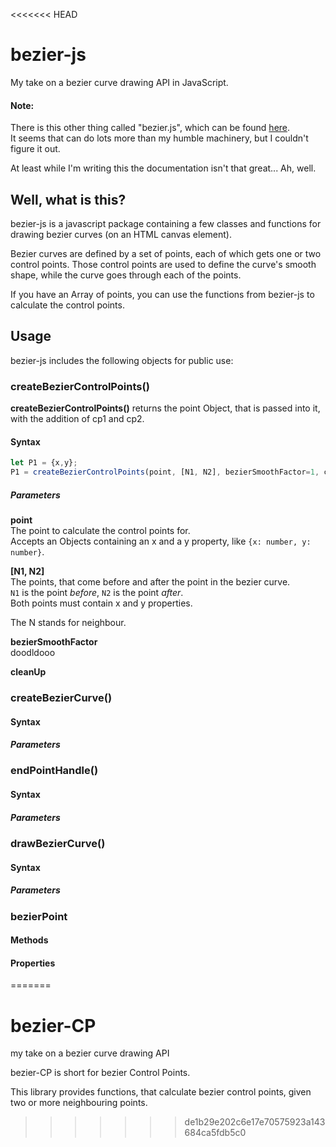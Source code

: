 <<<<<<< HEAD
# bezier-js
My take on a bezier curve drawing API in JavaScript.



#### Note:
There is this other thing called "bezier.js", which can be found [here](https://pomax.github.io/bezierjs/).  
It seems that can do lots more than my humble machinery, but I couldn't figure it out.

At least while I'm writing this the documentation isn't that great... Ah, well.



## Well, what is this?
bezier-js is a javascript package containing a few classes and functions for drawing bezier curves (on an HTML canvas element).

Bezier curves are defined by a set of points, each of which gets one or two control points. Those control points are used
to define the curve's smooth shape, while the curve goes through each of the points.

If you have an Array of points, you can use the functions from bezier-js to calculate the control points.



## Usage

bezier-js includes the following objects for public use:

### createBezierControlPoints()
**createBezierControlPoints()** returns the point Object, that is passed into it, with the addition of cp1 and cp2.

#### Syntax
```javascript
let P1 = {x,y};
P1 = createBezierControlPoints(point, [N1, N2], bezierSmoothFactor=1, cleanUp=true);
```
##### Parameters
**point**  
The point to calculate the control points for.  
Accepts an Objects containing an x and a y property, like `{x: number, y: number}`.

**[N1, N2]**  
The points, that come before and after the point in the bezier curve.  
`N1` is the point *before*, `N2` is the point *after*.  
Both points must contain x and y properties.

The N stands for neighbour.  

**bezierSmoothFactor**  
doodldooo

**cleanUp**  


### createBezierCurve()
#### Syntax

##### Parameters


### endPointHandle()
#### Syntax

##### Parameters


### drawBezierCurve()
#### Syntax

##### Parameters

### bezierPoint
#### Methods
#### Properties
=======
# bezier-CP
my take on a bezier curve drawing API

bezier-CP is short for bezier Control Points.

This library provides functions, that calculate bezier control points, given two or more neighbouring points. 
>>>>>>> de1b29e202c6e17e70575923a143684ca5fdb5c0
